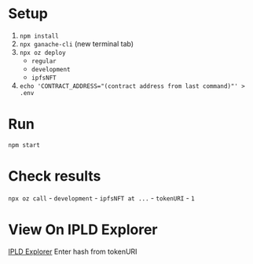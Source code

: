 # Setup
1. `npm install`
2. `npx ganache-cli` (new terminal tab) 
3. `npx oz deploy`
    - `regular`
    - `development`
    - `ipfsNFT`
4. `echo 'CONTRACT_ADDRESS="(contract address from last command)"' > .env`

# Run
`npm start`

# Check results
`npx oz call`
    - `development`
    - `ipfsNFT at ...`
    - `tokenURI`
    - `1`

# View On IPLD Explorer
[IPLD Explorer](https://explore.ipld.io)
Enter hash from tokenURI
